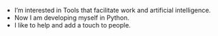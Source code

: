 - I’m interested in Tools that facilitate work and artificial intelligence.
- Now I am developing myself in Python.
- I like to help and add a touch to people.


<!---
sajjadalali/sajjadalali is a ✨ special ✨ repository because its `README.md` (this file) appears on your GitHub profile.
You can click the Preview link to take a look at your changes.
--->
